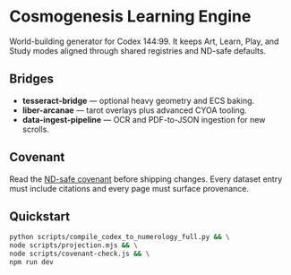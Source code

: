# Cosmogenesis Learning Engine

World-building generator for Codex 144:99. It keeps Art, Learn, Play, and Study modes aligned through shared registries and ND-safe defaults.

## Bridges
- **tesseract-bridge** — optional heavy geometry and ECS baking.
- **liber-arcanae** — tarot overlays plus advanced CYOA tooling.
- **data-ingest-pipeline** — OCR and PDF-to-JSON ingestion for new scrolls.

## Covenant
Read the [ND-safe covenant](docs/covenant/covenant.md) before shipping changes. Every dataset entry must include citations and every page must surface provenance.

## Quickstart
```bash
python scripts/compile_codex_to_numerology_full.py && \
node scripts/projection.mjs && \
node scripts/covenant-check.js && \
npm run dev
```
